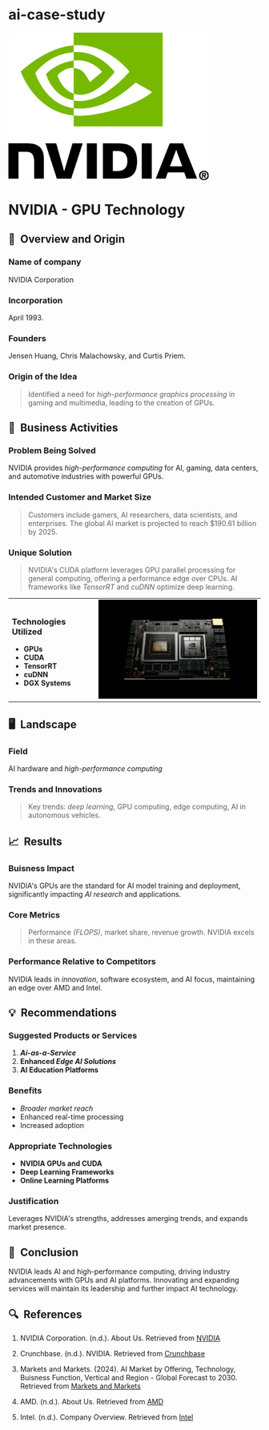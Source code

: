 # ai-case-study

<img src= NVIDIA_logo.png width="400">

<style>
    h1, h2, h3, h4, h5, h6 {
        font-family: "Inter", sans-serif;
    }

    p {
        font-family: "Inter", serif;
    }
</style>

# NVIDIA - GPU Technology



## 📍 &nbsp;Overview and Origin

### Name of company
NVIDIA Corporation 

### Incorporation
April 1993.

### Founders
Jensen Huang, Chris Malachowsky, and Curtis Priem.

### Origin of the Idea
> Identified a need for *high-performance graphics processing* in gaming and multimedia, leading to the creation of GPUs.



## 💼 &nbsp;Business Activities

### Problem Being Solved
NVIDIA provides *high-performance computing* for AI, gaming, data centers, and automotive industries with powerful GPUs.

### Intended Customer and Market Size
> Customers include gamers, AI researchers, data scientists, and enterprises. The global AI market is projected to reach $190.61 billion by 2025.

### Unique Solution
> NVIDIA's CUDA platform leverages GPU parallel processing for general computing, offering a performance edge over CPUs. AI frameworks like *TensorRT* and *cuDNN* optimize deep learning.

<table>
  <tr>
    <td>
      <h3>Technologies Utilized</h3>
      <ul>
        <li><strong>GPUs</strong></li>
        <li><strong>CUDA</strong></li>
        <li><strong>TensorRT</strong></li>
        <li><strong>cuDNN</strong></li>
        <li><strong>DGX Systems</strong></li>
      </ul>
    </td>
    <td style="text-align: right; vertical-align: top;">
      <img src=NVIDIA_chip.jpeg alt="chip" style="width: 400px;">
    </td>
  </tr>
</table>



## 🖥️ &nbsp;Landscape

### Field
AI hardware and *high-performance computing*

### Trends and Innovations
> Key trends: *deep learning*, GPU computing, edge computing, AI in autonomous vehicles.



## 📈 &nbsp;Results

### Buisness Impact
NVIDIA's GPUs are the standard for AI model training and deployment, significantly impacting *AI research* and applications.

### Core Metrics
> Performance *(FLOPS)*, market share, revenue growth. NVIDIA excels in these areas.

### Performance Relative to Competitors
NVIDIA leads in *innovation*, software ecosystem, and AI focus, maintaining an edge over AMD and Intel.



## 💡 &nbsp;Recommendations

### Suggested Products or Services
1. ***Ai-as-a-Service***
2. **Enhanced *Edge AI Solutions***
3. **AI Education Platforms**

### Benefits
* *Broader market reach*
* Enhanced real-time processing
* Increased adoption

### Appropriate Technologies
* **NVIDIA GPUs and CUDA**
* **Deep Learning Frameworks**
* **Online Learning Platforms**

### Justification
Leverages NVIDIA's strengths, addresses amerging trends, and expands market presence.



## 📑 &nbsp;Conclusion
NVIDIA leads AI and high-performance computing, driving industry advancements with GPUs and AI platforms. Innovating and expanding services will maintain its leadership and further impact AI technology.



## 🔍 &nbsp;References
1. NVIDIA Corporation. (n.d.). About Us. Retrieved from [NVIDIA](https://www.nvidia.com/en-us/about-nvidia/#About%20Us)
2. Crunchbase. (n.d.). NVIDIA. Retrieved from [Crunchbase](https://www.crunchbase.com/organization/nvidia)
3. Markets and Markets. (2024). AI Market by Offering, Technology, Buisness Function, Vertical and Region - Global Forecast to 2030. Retrieved from [Markets and Markets](https://www.marketsandmarkets.com/Market-Reports/artificial-intelligence-market-74851580.html)
4. AMD. (n.d.). About Us. Retrieved from [AMD](https://www.amd.com/en/corporate.html)
5. Intel. (n.d.). Company Overview. Retrieved from [Intel](https://www.intel.com/content/www/us/en/company-overview/company-overview.html)

    </div>
</div>